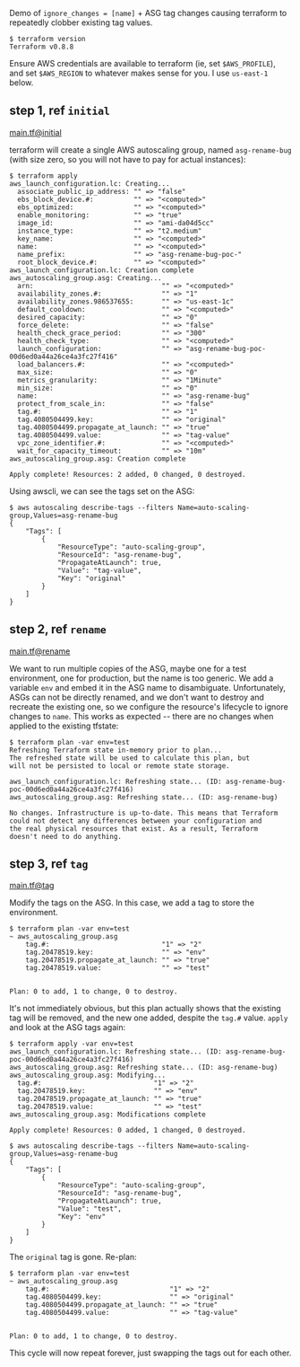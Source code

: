 Demo of `ignore_changes = [name]` + ASG tag changes causing terraform to
repeatedly clobber existing tag values.

```
$ terraform version
Terraform v0.8.8
```

Ensure AWS credentials are available to terraform (ie, set `$AWS_PROFILE`),
and set `$AWS_REGION` to whatever makes sense for you. I use `us-east-1`
below.

## step 1, ref `initial`

[main.tf@initial](https://github.com/pd/terraform-asg-rename-bug/blob/initial/main.tf)

terraform will create a single AWS autoscaling group, named `asg-rename-bug`
(with size zero, so you will not have to pay for actual instances):

```
$ terraform apply
aws_launch_configuration.lc: Creating...
  associate_public_ip_address: "" => "false"
  ebs_block_device.#:          "" => "<computed>"
  ebs_optimized:               "" => "<computed>"
  enable_monitoring:           "" => "true"
  image_id:                    "" => "ami-da04d5cc"
  instance_type:               "" => "t2.medium"
  key_name:                    "" => "<computed>"
  name:                        "" => "<computed>"
  name_prefix:                 "" => "asg-rename-bug-poc-"
  root_block_device.#:         "" => "<computed>"
aws_launch_configuration.lc: Creation complete
aws_autoscaling_group.asg: Creating...
  arn:                                "" => "<computed>"
  availability_zones.#:               "" => "1"
  availability_zones.986537655:       "" => "us-east-1c"
  default_cooldown:                   "" => "<computed>"
  desired_capacity:                   "" => "0"
  force_delete:                       "" => "false"
  health_check_grace_period:          "" => "300"
  health_check_type:                  "" => "<computed>"
  launch_configuration:               "" => "asg-rename-bug-poc-00d6ed0a44a26ce4a3fc27f416"
  load_balancers.#:                   "" => "<computed>"
  max_size:                           "" => "0"
  metrics_granularity:                "" => "1Minute"
  min_size:                           "" => "0"
  name:                               "" => "asg-rename-bug"
  protect_from_scale_in:              "" => "false"
  tag.#:                              "" => "1"
  tag.4080504499.key:                 "" => "original"
  tag.4080504499.propagate_at_launch: "" => "true"
  tag.4080504499.value:               "" => "tag-value"
  vpc_zone_identifier.#:              "" => "<computed>"
  wait_for_capacity_timeout:          "" => "10m"
aws_autoscaling_group.asg: Creation complete

Apply complete! Resources: 2 added, 0 changed, 0 destroyed.
```

Using awscli, we can see the tags set on the ASG:

```
$ aws autoscaling describe-tags --filters Name=auto-scaling-group,Values=asg-rename-bug
{
    "Tags": [
        {
            "ResourceType": "auto-scaling-group",
            "ResourceId": "asg-rename-bug",
            "PropagateAtLaunch": true,
            "Value": "tag-value",
            "Key": "original"
        }
    ]
}
```

## step 2, ref `rename`

[main.tf@rename](https://github.com/pd/terraform-asg-rename-bug/blob/rename/main.tf)

We want to run multiple copies of the ASG, maybe one for a test environment, one
for production, but the name is too generic. We add a variable `env` and embed it
in the ASG name to disambiguate. Unfortunately, ASGs can not be directly renamed,
and we don't want to destroy and recreate the existing one, so we configure the
resource's lifecycle to ignore changes to `name`. This works as expected -- there
are no changes when applied to the existing tfstate:

```
$ terraform plan -var env=test
Refreshing Terraform state in-memory prior to plan...
The refreshed state will be used to calculate this plan, but
will not be persisted to local or remote state storage.

aws_launch_configuration.lc: Refreshing state... (ID: asg-rename-bug-poc-00d6ed0a44a26ce4a3fc27f416)
aws_autoscaling_group.asg: Refreshing state... (ID: asg-rename-bug)

No changes. Infrastructure is up-to-date. This means that Terraform
could not detect any differences between your configuration and
the real physical resources that exist. As a result, Terraform
doesn't need to do anything.
```

## step 3, ref `tag`

[main.tf@tag](https://github.com/pd/terraform-asg-rename-bug/blob/tag/main.tf)

Modify the tags on the ASG. In this case, we add a tag to store the environment.

```
$ terraform plan -var env=test
~ aws_autoscaling_group.asg
    tag.#:                            "1" => "2"
    tag.20478519.key:                 "" => "env"
    tag.20478519.propagate_at_launch: "" => "true"
    tag.20478519.value:               "" => "test"


Plan: 0 to add, 1 to change, 0 to destroy.
```

It's not immediately obvious, but this plan actually shows that the existing
tag will be removed, and the new one added, despite the `tag.#` value.
`apply` and look at the ASG tags again:

```
$ terraform apply -var env=test
aws_launch_configuration.lc: Refreshing state... (ID: asg-rename-bug-poc-00d6ed0a44a26ce4a3fc27f416)
aws_autoscaling_group.asg: Refreshing state... (ID: asg-rename-bug)
aws_autoscaling_group.asg: Modifying...
  tag.#:                            "1" => "2"
  tag.20478519.key:                 "" => "env"
  tag.20478519.propagate_at_launch: "" => "true"
  tag.20478519.value:               "" => "test"
aws_autoscaling_group.asg: Modifications complete

Apply complete! Resources: 0 added, 1 changed, 0 destroyed.

$ aws autoscaling describe-tags --filters Name=auto-scaling-group,Values=asg-rename-bug
{
    "Tags": [
        {
            "ResourceType": "auto-scaling-group",
            "ResourceId": "asg-rename-bug",
            "PropagateAtLaunch": true,
            "Value": "test",
            "Key": "env"
        }
    ]
}
```

The `original` tag is gone. Re-plan:

```
$ terraform plan -var env=test
~ aws_autoscaling_group.asg
    tag.#:                              "1" => "2"
    tag.4080504499.key:                 "" => "original"
    tag.4080504499.propagate_at_launch: "" => "true"
    tag.4080504499.value:               "" => "tag-value"


Plan: 0 to add, 1 to change, 0 to destroy.
```

This cycle will now repeat forever, just swapping the tags out for each other.
